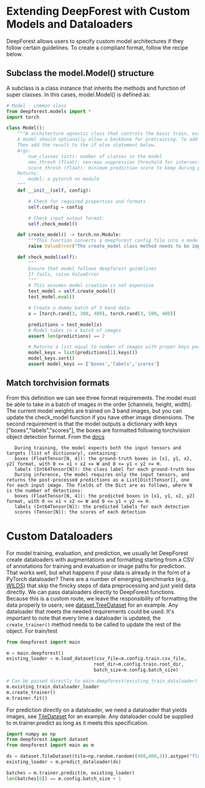 # Extending DeepForest with Custom Models and Dataloaders

DeepForest allows users to specify custom model architectures if they follow certain guidelines.
To create a compliant format, follow the recipe below.

## Subclass the model.Model() structure

A subclass is a class instance that inherits the methods and function of super classes. In this cases, model.Model() is defined as:

```python
# Model - common class
from deepforest.models import *
import torch

class Model():
    """A architecture agnostic class that controls the basic train, eval and predict functions.
    A model should optionally allow a backbone for pretraining. To add new architectures, simply create a new module in models/ and write a create_model.
    Then add the result to the if else statement below.
    Args:
        num_classes (int): number of classes in the model
        nms_thresh (float): non-max suppression threshold for intersection-over-union [0,1]
        score_thresh (float): minimum prediction score to keep during prediction  [0,1]
    Returns:
        model: a pytorch nn module
    """
    def __init__(self, config):

        # Check for required properties and formats
        self.config = config

        # Check input output format:
        self.check_model()

    def create_model() -> torch.nn.Module:
        """This function converts a deepforest config file into a model. An architecture should have a list of nested arguments in config that match this function"""
        raise ValueError("The create_model class method needs to be implemented. Take in args and return a pytorch nn module.")

    def check_model(self):
        """
        Ensure that model follows deepforest guidelines
        If fails, raise ValueError
        """
        # This assumes model creation is not expensive
        test_model = self.create_model()
        test_model.eval()

        # Create a dummy batch of 3 band data.
        x = [torch.rand(3, 300, 400), torch.rand(3, 500, 400)]

        predictions = test_model(x)
        # Model takes in a batch of images
        assert len(predictions) == 2

        # Returns a list equal to number of images with proper keys per image
        model_keys = list(predictions[1].keys())
        model_keys.sort()
        assert model_keys == ['boxes','labels','scores']
```

## Match torchvision formats

From this definition we can see three format requirements. The model must be able to take in a batch of images in the order [channels, height, width]. The current model weights are trained on 3 band images, but you can update the check_model function if you have other image dimensions.
The second requirement is that the model outputs a dictionary with keys ["boxes","labels","scores"], the boxes are formatted following torchvision object detection format. From the [docs](https://pytorch.org/vision/main/models/generated/torchvision.models.detection.retinanet_resnet50_fpn.html#torchvision.models.detection.retinanet_resnet50_fpn)

```{note}
   During training, the model expects both the input tensors and targets (list of dictionary), containing:
   boxes (FloatTensor[N, 4]): the ground-truth boxes in [x1, y1, x2, y2] format, with 0 <= x1 < x2 <= W and 0 <= y1 < y2 <= H.
   labels (Int64Tensor[N]): the class label for each ground-truth box
   During inference, the model requires only the input tensors, and returns the post-processed predictions as a List[Dict[Tensor]], one for each input image. The fields of the Dict are as follows, where N is the number of detections:
   boxes (FloatTensor[N, 4]): the predicted boxes in [x1, y1, x2, y2] format, with 0 <= x1 < x2 <= W and 0 <= y1 < y2 <= H.
   labels (Int64Tensor[N]): the predicted labels for each detection
   scores (Tensor[N]): the scores of each detection
```

# Custom Dataloaders

For model training, evaluation, and prediction, we usually let DeepForest create dataloaders with augmentations and formatting starting from a CSV of annotations for training and evaluation or image paths for prediction. That works well, but what happens if your data is already in the form of a PyTorch dataloader? There are a number of emerging benchmarks (e.g., [WILDS](https://github.com/p-lambda/wilds)) that skip the finicky steps of data preprocessing and just yield data directly. We can pass dataloaders directly to DeepForest functions. Because this is a custom route, we leave the responsibility of formatting the data properly to users; see [dataset.TreeDataset](https://deepforest.readthedocs.io/en/latest/source/deepforest.html#deepforest.dataset.TreeDataset) for an example. Any dataloader that meets the needed requirements could be used. It's important to note that every time a dataloader is updated, the `create_trainer()` method needs to be called to update the rest of the object.
For train/test
```python
from deepforest import main

m = main.deepforest()
existing_loader = m.load_dataset(csv_file=m.config.train.csv_file,
                                root_dir=m.config.train.root_dir,
                                batch_size=m.config.batch_size)

# Can be passed directly to main.deepforest(existing_train_dataloader) or reassign to existing deepforest object
m.existing_train_dataloader_loader
m.create_trainer()
m.trainer.fit()
```

For prediction directly on a dataloader, we need a dataloader that yields images, see [TileDataset](https://deepforest.readthedocs.io/en/latest/source/deepforest.html#deepforest.dataset.TileDataset) for an example. Any dataloader could be supplied to m.trainer.predict as long as it meets this specification.

```python
import numpy as np
from deepforest import dataset
from deepforest import main as m

ds = dataset.TileDataset(tile=np.random.random((400,400,3)).astype("float32"), patch_overlap=0.1, patch_size=100)
existing_loader = m.predict_dataloader(ds)

batches = m.trainer.predict(m, existing_loader)
len(batches[0]) == m.config.batch_size + 1
```
